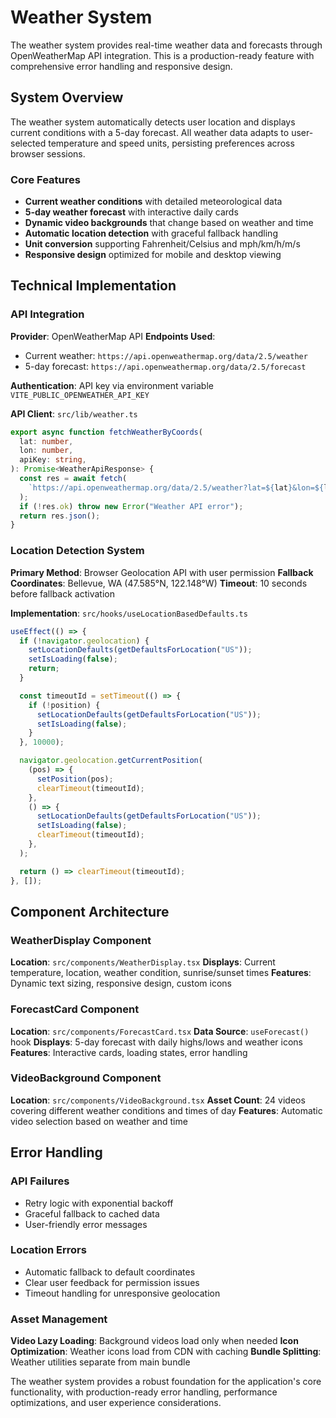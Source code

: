 # Weather System

The weather system provides real-time weather data and forecasts through OpenWeatherMap API integration. This is a production-ready feature with comprehensive error handling and responsive design.

## System Overview

The weather system automatically detects user location and displays current conditions with a 5-day forecast. All weather data adapts to user-selected temperature and speed units, persisting preferences across browser sessions.

### Core Features

- **Current weather conditions** with detailed meteorological data
- **5-day weather forecast** with interactive daily cards
- **Dynamic video backgrounds** that change based on weather and time
- **Automatic location detection** with graceful fallback handling
- **Unit conversion** supporting Fahrenheit/Celsius and mph/km/h/m/s
- **Responsive design** optimized for mobile and desktop viewing

## Technical Implementation

### API Integration

**Provider**: OpenWeatherMap API
**Endpoints Used**:

- Current weather: `https://api.openweathermap.org/data/2.5/weather`
- 5-day forecast: `https://api.openweathermap.org/data/2.5/forecast`

**Authentication**: API key via environment variable `VITE_PUBLIC_OPENWEATHER_API_KEY`

**API Client**: `src/lib/weather.ts`

```typescript
export async function fetchWeatherByCoords(
  lat: number,
  lon: number,
  apiKey: string,
): Promise<WeatherApiResponse> {
  const res = await fetch(
    `https://api.openweathermap.org/data/2.5/weather?lat=${lat}&lon=${lon}&units=imperial&appid=${apiKey}`,
  );
  if (!res.ok) throw new Error("Weather API error");
  return res.json();
}
```

### Location Detection System

**Primary Method**: Browser Geolocation API with user permission
**Fallback Coordinates**: Bellevue, WA (47.585°N, 122.148°W)
**Timeout**: 10 seconds before fallback activation

**Implementation**: `src/hooks/useLocationBasedDefaults.ts`

```typescript
useEffect(() => {
  if (!navigator.geolocation) {
    setLocationDefaults(getDefaultsForLocation("US"));
    setIsLoading(false);
    return;
  }

  const timeoutId = setTimeout(() => {
    if (!position) {
      setLocationDefaults(getDefaultsForLocation("US"));
      setIsLoading(false);
    }
  }, 10000);

  navigator.geolocation.getCurrentPosition(
    (pos) => {
      setPosition(pos);
      clearTimeout(timeoutId);
    },
    () => {
      setLocationDefaults(getDefaultsForLocation("US"));
      setIsLoading(false);
      clearTimeout(timeoutId);
    },
  );

  return () => clearTimeout(timeoutId);
}, []);
```

## Component Architecture

### WeatherDisplay Component

**Location**: `src/components/WeatherDisplay.tsx`
**Displays**: Current temperature, location, weather condition, sunrise/sunset times
**Features**: Dynamic text sizing, responsive design, custom icons

### ForecastCard Component

**Location**: `src/components/ForecastCard.tsx`
**Data Source**: `useForecast()` hook
**Displays**: 5-day forecast with daily highs/lows and weather icons
**Features**: Interactive cards, loading states, error handling

### VideoBackground Component

**Location**: `src/components/VideoBackground.tsx`
**Asset Count**: 24 videos covering different weather conditions and times of day
**Features**: Automatic video selection based on weather and time

## Error Handling

### API Failures

- Retry logic with exponential backoff
- Graceful fallback to cached data
- User-friendly error messages

### Location Errors

- Automatic fallback to default coordinates
- Clear user feedback for permission issues
- Timeout handling for unresponsive geolocation

### Asset Management

**Video Lazy Loading**: Background videos load only when needed
**Icon Optimization**: Weather icons load from CDN with caching
**Bundle Splitting**: Weather utilities separate from main bundle

The weather system provides a robust foundation for the application's core functionality, with production-ready error handling, performance optimizations, and user experience considerations.
